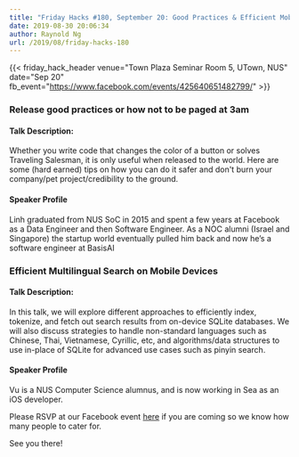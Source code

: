 ```yaml
---
title: "Friday Hacks #180, September 20: Good Practices & Efficient Mobile Multilingual Search"
date: 2019-08-30 20:06:34
author: Raynold Ng
url: /2019/08/friday-hacks-180
---
```


{{< friday_hack_header
    venue="Town Plaza Seminar Room 5, UTown, NUS"
    date="Sep 20"
    fb_event="https://www.facebook.com/events/425640651482799/" >}}


### Release good practices or how not to be paged at 3am

#### Talk Description:

Whether you write code that changes the color of a button or solves Traveling Salesman, it is only useful when released to the world. Here are some (hard earned) tips on how you can do it safer and don't burn your company/pet project/credibility to the ground.

#### Speaker Profile

Linh graduated from NUS SoC in 2015 and spent a few years at Facebook as a Data Engineer and then Software Engineer. As a NOC alumni (Israel and Singapore) the startup world eventually pulled him back and now he’s a software engineer at BasisAI

### Efficient Multilingual Search on Mobile Devices

#### Talk Description:

In this talk, we will explore different approaches to efficiently index, tokenize, and fetch out search results from on-device SQLite databases. We will also discuss strategies to handle non-standard languages such as Chinese, Thai, Vietnamese, Cyrillic, etc, and algorithms/data structures to use in-place of SQLite for advanced use cases such as pinyin search.

#### Speaker Profile

Vu is a NUS Computer Science alumnus, and is now working in Sea as an iOS developer.

Please RSVP at our Facebook event [here](https://www.facebook.com/events/425640651482799/) if you are coming so we know how many people to cater for.

See you there!
